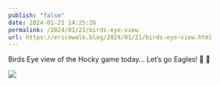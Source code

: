 ```yaml
---
publish: "false"
date: 2024-01-21 14:25:26
permalink: /2024/01/21/birds-eye-view
url: https://ericmwalk.blog/2024/01/21/birds-eye-view.html
---
```


Birds Eye view of the Hocky game today… Let’s go Eagles! 🦅 🏒

![](https://ericmwalk.blog/uploads/2024/img-7610.jpeg)